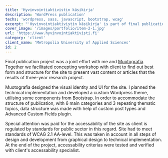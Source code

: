 ```yaml
---
title: 'Hyvinvointiaktivistin käsikirja'
description: 'WordPress publication'
techs: 'wordpress, sass, javascript, bootstrap, wcag'
excerpt: "'Hyvinvointiaktivistin käsikirja' is part of final publication for three year research project conducted by Metropolia University of Applied Sciences. Goal for the site was to provide all project's articles in easy-to-access, understandable and visually interesting way."
cover_image: '/images/portfolio/item-2-1.jpg'
url: 'https://www.hyvinvointiaktivisti.fi'
category: 'client'
client_name: 'Metropolia University of Applied Sciences'
id: 2
---
```


Final publication project was a joint effort with me and [Muotografia](https://muotografia.fi/). Together we facilitated concepting workshop with client to find out best form and structure for the site to present vast content or articles that the results of three-year research project.

Muotografia designed the visual identity and UI for the site. I planned the technical implementation and developed a custom Wordpress theme, utilising some components from Bootstrap. In order to accommodate the structure of publication, with 6 main categories and 3 repeating thematic topics, data structure was made with help of custom post types and Advanced Custom Fields plugin.

Special attention was paid for the accessability of the site as client is regulated by standards for public sector in this regard. Site had to meet standards of WCAG 2.1 AA-level. This was taken in account in all steps of design and development from graphical design to technical implementation. At the end of the project, accessability criterias were tested and verified with client's accessability specialist.
